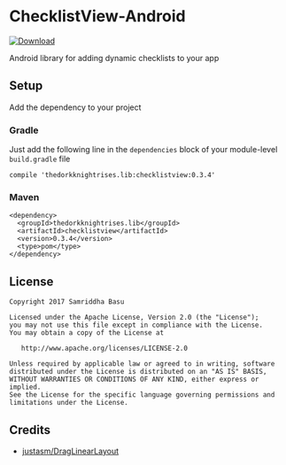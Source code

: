 # ChecklistView-Android
[ ![Download](https://api.bintray.com/packages/thedorkknightrises/checklistview/checklistview/images/download.svg) ](https://bintray.com/thedorkknightrises/checklistview/checklistview/_latestVersion)

Android library for adding dynamic checklists to your app

## Setup

Add the dependency to your project

### Gradle

Just add the following line in the `dependencies` block of your module-level `build.gradle` file

```
compile 'thedorkknightrises.lib:checklistview:0.3.4'
```

### Maven

```
<dependency>
  <groupId>thedorkknightrises.lib</groupId>
  <artifactId>checklistview</artifactId>
  <version>0.3.4</version>
  <type>pom</type>
</dependency>
```

## License

    Copyright 2017 Samriddha Basu

    Licensed under the Apache License, Version 2.0 (the "License");
    you may not use this file except in compliance with the License.
    You may obtain a copy of the License at
    
       http://www.apache.org/licenses/LICENSE-2.0
    
    Unless required by applicable law or agreed to in writing, software
    distributed under the License is distributed on an "AS IS" BASIS,
    WITHOUT WARRANTIES OR CONDITIONS OF ANY KIND, either express or implied.
    See the License for the specific language governing permissions and
    limitations under the License.

## Credits

- [justasm/DragLinearLayout](https://github.com/justasm/DragLinearLayout)